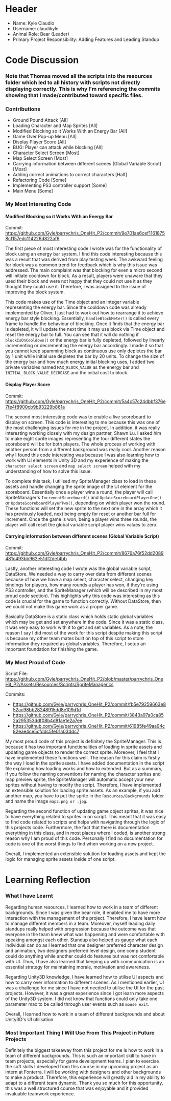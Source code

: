 # Header
* Name: Kyle Claudio
* Username: claudikyle
* Animal Role: Bear (Leader)
* Primary Project Responsibility: Adding Features and Leading Standup 

# Code Discussion
### Note that Thomas moved all the scripts into the resources folder which led to all history with scripts not directly displaying correctly. This is why I'm referencing the commits showing that I made/contributed toward specific files.

### Contributions
* Ground Pound Attack [All]
* Loading Character and Map Sprites [All]
* Modified Blocking so it Works With an Energy Bar [All]
* Game Over Pop-up Menu [All]
* Display Player Score [All]
* BUG: Player can attack while blocking [All]
* Character Select Screen [Most]
* Map Select Screen [Most]
* Carrying information between different scenes (Global Variable Script) [Most]
* Adding correct animations to correct characters [Half]
* Refactoring Code [Some]
* Implementing PS3 controller support [Some]
* Main Menu [Some]

### My Most Interesting Code 
#### Modified Blocking so it Works With an Energy Bar
Commit: https://github.com/Gyle/parrychris_OneHit_P2/commit/9e701ae6cef11618758cf157edc114226d822af6

The first piece of most interesting code I wrote was for the functionality of block using an energy bar system. 
I find this code interesting because this was a result that was derived from play testing week. The awkward 
feeling for block was a common trend for feedback which is why this issue was addressed. The main complaint was that 
blocking for even a micro second will initiate cooldown for block. As a result, players were unaware that 
they used their block and were not happy that they could not use it as they thought they could use it. 
Therefore, I was assigned to the issue of improving the block system. 

This code makes use of the Time object and an integer variable representing the energy bar. Since the cooldown code 
was already implemented by Oliver, I just had to work out how to rearrange it to achieve energy bar style blocking.
Essentially, `handleBlockMeter()` is called every frame to handle the behaviour of blocking. Once it finds that 
the energy bar is depleted, it will update the next time it may use block via Time object and reset the energy bar 
to full. You can see that it will do nothing if `blockIsOnCooldown()` or the energy bar is fully depleted, followed 
by linearly incrementing or decrementing the energy bar accordingly. I made it so that you cannot keep spamming 
block as continuous use only depletes the bar by 1 unit while initial use depletes the bar by 20 units. To change 
the size of the energy bar and how much energy initial blocking uses, I added two private variables named 
`MAX_BLOCK_VALUE` as the energy bar and `INITIAL_BLOCK_VALUE_DECREASE` and the initial cost to block.

#### Display Player Score
Commit: https://github.com/Gyle/parrychris_OneHit_P2/commit/5a4c57c24dbbf376e7fe4f8900cb9b93229b861a

The second most interesting code was to enable a live scoreboard to display on screen. This code is interesting 
to me because this was one of the most challenging issues for me in the project. In addition, it was really 
interesting working closely with my design partner, Shawn Lu. I asked him to make eight sprite images representing 
the four different states the scoreboard will be for both players. The whole process of working with another 
person from a different background was really cool. Another reason why I found this code interesting was because I was 
also learning how to work with UI elements in Unity 3D and my experience of making the `character select screen` and 
`map select screen` helped with my understanding of how to solve this issue.

To complete this task, I utilised my SpriteManager class to load in these assets and handle 
changing the sprite image of the UI element for the scoreboard. Essentially once a player wins a round, the player 
will call SpriteManager's `IncrementScoreboard()` and `UpdateScoreboardPlayerOne()` or `UpdateScoreboardPlayerTwo()`, 
depending on which player won the round. These functions will set the new sprite to the next one in the array which 
it has previously loaded, next being empty for reset or another bar full for increment. Once the game is won, being 
a player wins three rounds, the player will call reset the global variable script player wins values to zero.

#### Carrying information between different scenes (Global Variable Script)
Commit: https://github.com/Gyle/parrychris_OneHit_P2/commit/8676a76f52dd2089481c493bb962e51df2def4bb

Lastly, another interesting code I wrote was the global variable script, DataStore. We needed a way to carry over 
data from different scenes because of how we have a map select, character select, changing key bindings for players, 
how many rounds a player has won, if they're using PS3 controller, and the SpriteManager (which will be described in 
my most proud code section). This highlights why this code was interesting as this code is crucial for the game 
to function correctly. Without DataStore, then we could not make this game work as a proper game. 

Basically DataStore is a static class which holds static global variables which may be get and set anywhere in the 
code. Since it was a static class, it was very easy to work with it to get and set variables. As a note, the reason 
I say I did most of the work for this script despite making this script is because my other team mates built on top of 
this script to store information they required as global variables. Therefore, I setup an important foundation for 
finishing the game.


### My Most Proud of Code 
Script File: https://github.com/Gyle/parrychris_OneHit_P2/blob/master/parrychris_OneHit_P2/Assets/Resources/Scripts/SpriteManager.cs

Commits: 
* https://github.com/Gyle/parrychris_OneHit_P2/commit/fb5e79259663e852ac98bb28248915dd8e109d1d
* https://github.com/Gyle/parrychris_OneHit_P2/commit/3843a97a0ca852a295353ddf08b4d81ae1e2a7ee
* https://github.com/Gyle/parrychris_OneHit_P2/commit/61985fe49aa94c82eae4ce5cfddc5fe01a034dc7

My most proud code of this project is definitely the SpriteManager. This is because it has two important 
functionalities of loading in sprite assets and updating game objects to render the correct sprite. Moreover, 
I feel that I have implemented these functions well. The reason for this claim is firstly the way I load in 
the sprite assets. I have added documentation in the script file explaining how loading works and how to 
extended. But as a summary, if you follow the naming conventions for naming the character sprites and map 
preview sprite, the SpriteManager will automatic accept your new sprites without having to modify the script. 
Therefore, I have implemented an extensible solution for loading sprite assets. As an example, if you add 
another map, you have to put the sprite in the `Resources/Backgrounds` folder and name the image `map3.png or .jpg`.

Regarding the second function of updating game object sprites, it was nice to have everything related to sprites 
in on script. This meant that it was easy to find code related to scripts and helps with navigating through the 
logic of this projects code. Furthermore, the fact that there is documentation everything in this class, and in 
most places where I coded, is another strong reason why I am proud of this code. Personally I find no documentation 
for code is one of the worst things to find when working on a new project. 

Overall, I implemented an extensible solution for loading assets and kept the logic for managing sprite assets 
inside of one script.


# Learning Reflection
### What I have Learnt
Regarding human resources, I learned how to work in a team of different backgrounds. Since I was given the bear role, 
it enabled me to have more interaction with the management of the project. Therefore, I have learnt how to manage 
different members in a team. Moreover, myself leading daily standups really helped with progression because the 
outcome was that everyone in the team knew what was happening and were comfortable with speaking amongst each other. 
Standup also helped us gauge what each individual can do as I learned that one designer preferred character design 
and animation, two designers preferred level design, one comp student could do anything while another could do 
features but was not comfortable with UI. Thus, I have also learned that keeping up with communication is an 
essential strategy for maintaining morale, motivation and awareness. 

Regarding Unity3D knowledge, I have learned how to utilise UI aspects and how to carry over information to 
different scenes. As I mentioned earlier, UI was a challenge for me since I have not needed to utilise the UI 
for the past projects. However, it was a great experience since I got learn more aspects of the Unity3D system. 
I did not know that functions could only take one parameter max to be called through user events such as 
`mouse exit`.

Overall, I learned how to work in a team of different backgrounds and about Unity3D's UI utilisation.

### Most Important Thing I Will Use From This Project in Future Projects
Definitely the biggest takeaway from this project for me is how to work in a team of different backgrounds. This is 
such an important skill to have in team projects, especially for game development teams. I plan to exercise the 
soft skills I developed from this course in my upcoming project as an intern at Fonterra. I will be working with 
designers and other backgrounds to make a product. Therefore, this experience will greatly aid in my ability 
to adapt to a different team dynamic. Thank you so much for this opportunity, this was a well 
structured course that was enjoyable and it provided invaluable teamwork experience.
